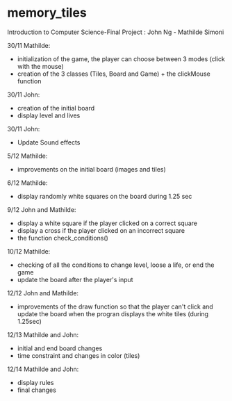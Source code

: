 # memory_tiles
Introduction to Computer Science-Final Project
: John Ng - Mathilde Simoni

30/11 Mathilde: 
- initialization of the game, the player can choose between 3 modes (click with the mouse)
- creation of the 3 classes (Tiles, Board and Game) + the clickMouse function

30/11 John:
- creation of the initial board
- display level and lives

30/11 John:
- Update Sound effects

5/12 Mathilde:
- improvements on the initial board (images and tiles)

6/12 Mathilde:
- display randomly white squares on the board during 1.25 sec

9/12 John and Mathilde:
- display a white square if the player clicked on a correct square
- display a cross if the player clicked on an incorrect square
- the function check_conditions()

10/12 Mathilde:
- checking of all the conditions to change level, loose a life, or end the game
- update the board after the player's input

12/12 John and Mathilde:
- improvements of the draw function so that the player can't click and update the board when the progran displays the white tiles (during 1.25sec)

12/13 Mathilde and John:
- initial and end board changes
- time constraint and changes in color (tiles)

12/14 Mathilde and John:
- display rules
- final changes





